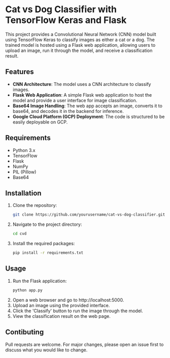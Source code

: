 # Cat vs Dog Classifier with TensorFlow Keras and Flask

This project provides a Convolutional Neural Network (CNN) model built using TensorFlow Keras to classify images as either a cat or a dog. The trained model is hosted using a Flask web application, allowing users to upload an image, run it through the model, and receive a classification result.

## Features

- **CNN Architecture**: The model uses a CNN architecture to classify images.
- **Flask Web Application**: A simple Flask web application to host the model and provide a user interface for image classification.
- **Base64 Image Handling**: The web app accepts an image, converts it to base64, and decodes it in the backend for inference.
- **Google Cloud Platform (GCP) Deployment**: The code is structured to be easily deployable on GCP.

## Requirements

- Python 3.x
- TensorFlow
- Flask
- NumPy
- PIL (Pillow)
- Base64

## Installation

1. Clone the repository:
   ```bash
   git clone https://github.com/yourusername/cat-vs-dog-classifier.git
   ```
2. Navigate to the project directory:
   ```bash
   cd cvd
   ```

3. Install the required packages:
   ```bash
   pip install -r requirements.txt
   ```

## Usage
1. Run the Flask application:
   ```bash
   python app.py
   ```
2. Open a web browser and go to http://localhost:5000.
3. Upload an image using the provided interface.
4. Click the 'Classify' button to run the image through the model.
5. View the classification result on the web page.

## Contibuting
Pull requests are welcome. For major changes, please open an issue first to discuss what you would like to change.

